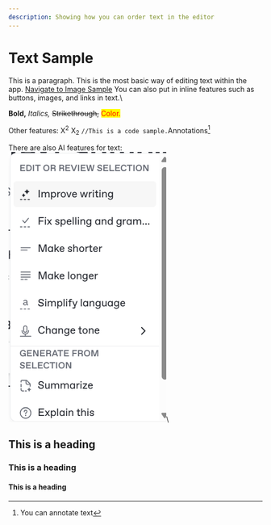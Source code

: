 ```yaml
---
description: Showing how you can order text in the editor
---
```


# Text Sample

This is a paragraph. This is the most basic way of editing text within the app.  <a href="sample-group-1/image-sample.md" class="button primary">Navigate to Image Sample</a> You can also put in inline features such as buttons, images, and links in text.\


**Bold,** _Italics,_ ~~Strikethrough,~~ <mark style="color:red;">Color.</mark>

Other features: X<sup>2</sup> X<sub>2</sub> `//This is a code sample.`Annotations[^1]

There are also AI features for text:![](<.gitbook/assets/Screenshot 2025-06-12 101049.png>)\


## This is a heading

### This is a heading

#### This is a heading

[^1]: You can annotate text

